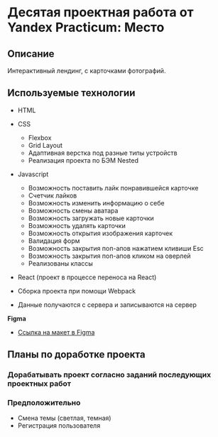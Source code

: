 # Десятая проектная работа от Yandex Practicum: Место

## Описание
Интерактивный лендинг, с карточками фотографий. 

## Используемые технологии

- HTML

- CSS
    - Flexbox 
    - Grid Layout
    - Адаптивная верстка под разные типы устройств
    - Реализация проекта по БЭМ Nested

- Javascript 

    - Возможность поставить лайк понравившейся карточке
    - Счетчик лайков
    - Возможность изменить информацию о себе
    - Возможность смены аватара
    - Возможность загружать новые карточки
    - Возможность удалять карточки
    - Возможность открытия изображения карточек
    - Валидация форм
    - Возможность закрытия поп-апов нажатием кливиши Esc
    - Возможность закрытия поп-апов кликом на оверлей
    - Реализованы классы
      
- React (проект в процессе переноса на React)


- Сборка проекта при помощи Webpack
- Данные получаются с сервера и записываются на сервер

**Figma**

* [Ссылка на макет в Figma](https://www.figma.com/file/2cn9N9jSkmxD84oJik7xL7/JavaScript.-Sprint-4?node-id=0%3A1)

## Планы по доработке проекта 

### Дорабатывать проект согласно заданий последующих проектных работ

### Предположительно
- Смена темы (светлая, темная)
- Регистрация пользователя



